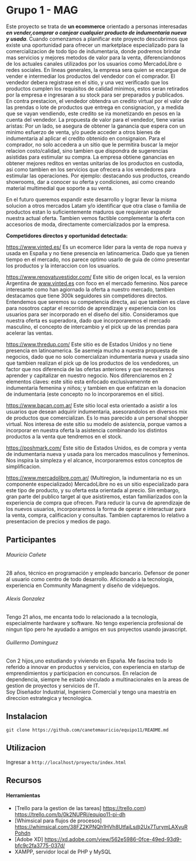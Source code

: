 # Grupo 1 - MAG

Este proyecto se trata de **un ecommerce** orientado a personas interesadas ***en vender,comprar o canjear cualquier producto de indumentaria nueva y usada***.
Cuando comenzamos a planificar este proyecto descubrimos que existe una oportunidad para ofrecer un marketplace especializado para la comercializacion de todo tipo de indumentaria, donde podremos brindar mas servicios y mejores metodos de valor para la venta, diferenciandonos de los actuales canales utilizados por los usuarios como MercadoLibre o redes sociales. 
En lineas generales, la empresa sera quien se encargue de vender e intermediar los productos del vendedor con el comprador. El vendedor debera registrase en el sitio, y una vez verificado que los productos cumplen los requisitos de calidad minimos, estos seran retirados por la empresa e ingresaran a su stock para ser preparados y publicados. En contra prestacion, el vendedor obtendra un credito virtual por el valor de las prendas o lote de productos que entrega en consignacion, y a medida que se vayan vendiendo, este credito se ira monetizando en pesos en la cuenta del vendedor.
La propuesta de valor para el vendedor, tiene varias aristas: Por un lado, se asegura de obtener la ganancia que espera con un minimo esfuerzo de venta, y/o puede acceder a otros bienes de indumentaria al aplicar el credito obtenido en consignaion.
Para el comprador, no solo accedera a un sitio que le permitira buscar la mejor relacion costo/calidad, sino tambien que dispondra de sugerencias asistidas para estimular su compra.
La empresa obtiene ganancias en obtener mejores reditos en ventas unitarias de los productos en custodia, asi como tambien en los servicios que ofrecera a los vendedores para estimular las operaciones. Por ejemplo: destacando sus productos, creando showrooms, dar a conocer su oferta y condiciones, asi como creando material multimedial que soporte a su venta. 

En el futuro queremos expandir este desarrollo y lograr llevar la misma solucion a otros mercados Latam y/o identificar que otra clase o familia de productos estan lo suficientemente maduros que requieran expandir nuestra actual oferta. Tambien vemos factible complementar la oferta con accesorios de moda, directamente comercializados por la empresa.



**Competidores directos y oportunidad detectada:** 

https://www.vinted.es/ 
Es un ecomerce lider para la venta de ropa nueva y usada en España y no tiene presencia en latinoamerica. Dado que ya tienen tiempo en el mercado, nos parece optimo usarlo de guia de cómo presentar los productos y la interaccion con los usuarios. 


https://www.renovatuvestidor.com/ 
Este sitio de origen local, es la version Argentina de www.vinted.es con foco en el mercado femenino. Nos parece interesante como han agiornado la oferta a nuestro mercado, tambien destacamos que tiene 300k seguidores sin competidores directos. Entendemos que seremos su competencia directa, asi que tambien es clave para nosotros captar el recorrido de aprendizaje y experiencia con los usuarios para ser incorporado en el diseño del sitio. Consideramos que nuestra oferta es superadora, dado que incorporaremos el mercado masculino, el concepto de intercambio y el pick up de las prendas para acelerar las ventas.


https://www.thredup.com/
Este sitio es de Estados Unidos y no tiene presencia en latinoamerica. Se asemeja mucho a nuestra propuesta de negocios, dado que no solo comercializan indumentaria nueva y usada sino que tambien realizan el pick up de los productos de los vendedores, un factor que nos diferencia de las ofertas anteriores y que necesitareos aprender y capitalizar en nuestro negocio. Nos diferenciaremos en 2 elementos claves: este sitio esta enfocado exclusivamennte en indumentaria femenina y niños; y tambien en que enfatizan en la donacion de indumentaria (este concepto no lo incorporaremos en el sitio).   


https://www.bacan.com.ar/
Este sitio local esta orientado a asistir a los usuarios que desean adquirir indumentaria, asesorandolos en diversos mix de productos que comercializan. Es lo mas parecido a un personal shopper virtual. Nos interesa de este sitio su modelo de asistencia, porque vamos a incorporar en nuestra oferta la asistencia combinando los distintos productos a la venta que tendremos en el stock. 


https://poshmark.com/
Este sitio de Estados Unidos, es de compra y venta de indumentaria nueva y usada para los mercados masculinos y femeninos. Nos inspira la simpleza y el alcance, incorporaremos estos conceptos de simplificacion.  


https://www.mercadolibre.com.ar/ (Multiregion, la indumentaria no es un componente especializado) 
MercadoLibre no es un sitio especializado para este tipo de producto, y su oferta esta orientada al precio. Sin embargo, gran parte del publico target al que asistiremos, estan familiarizados con la experiencia de compra que ofrecen. Para reducir la curva de aprendizaje de los nuevos usuarios, incorporaremos la forma de operar e interactuar para la venta, compra, calificacion y consultas. Tambien captaremos lo relativo a presentacion de precios y medios de pago.


 

## Participantes

###### Mauricio Cañete 
28 años, técnico en programación y empleado bancario. Defensor de poner al usuario como centro de todo desarrollo. Aficionado a la tecnología, experiencia en Community Managment y diseño de videjuegos. 

###### Alexis Gonzalez 
Tengo 21 años, me encanta todo lo relacionado a la tecnología, especialmente hardware y software. No tengo experiencia profesional de ningun tipo pero he ayudado a amigos en sus proyectos usando javascript.

###### Guillermo Dominguez
Con 2 hijos,uno estudiando y viviendo en España. Me fascina todo lo referido a innovar en productos y servicios, con experiencia en startup de emprendimientos y participacion en concursos. En relacion de dependencia, siempre he estado vinculado a multinacionales en la areas de gestion de proyectos y servicios de IT.  
Soy Diseñador Industrial, Ingeniero Comercial y tengo una maestria en direccion estrategica y tecnologica.



## Instalacion

```git clone https://github.com/canetemauricio/equipo11/README.md```



## Utilizacion

Ingresar a ```http://localhost/proyecto/index.html``` 



## Recursos

#### Herramientas

- [Trello para la gestion de las tareas] https://trello.com) https://trello.com/b/0k2NUPRj/equipo11-pi-dh
- [Whimsical para flujos de procesos] https://whimsical.com/38FZ2KPNQh1HVh8UtfaiLs@2Ux7TurymLAXyuRPohdn
- [Adobe XD] https://xd.adobe.com/view/562e5986-0fce-49ed-93d9-bfc9c2fa3775-037d/
- XAMPP, servidor local de PHP y MySQL

